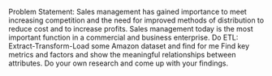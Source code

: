 Problem Statement:
Sales management has gained importance to meet increasing competition and the need for improved methods of distribution to reduce cost and to increase profits. Sales management today is the most important function in a commercial and business enterprise.
Do ETL: Extract-Transform-Load some Amazon dataset and find for me
Find key metrics and factors and show the meaningful relationships between attributes. Do your own research and come up with your findings.
